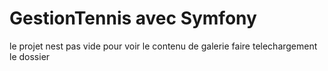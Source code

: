 # GestionTennis avec Symfony
<p>
  le projet nest pas vide 
pour voir le contenu de galerie  faire telechargement  le dossier 
</p>
